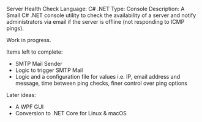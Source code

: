 Server Health Check
Language: C# .NET
Type: Console
Description: A Small C# .NET console utility to check the availability of a server and notify administrators via email if the server is offline (not responding to ICMP pings).

Work in progress.

Items left to complete:
- SMTP Mail Sender
- Logic to trigger SMTP Mail
- Logic and a configuration file for values i.e. IP, email address and message, time between ping checks, finer control over ping options


Later ideas:
- A WPF GUI
- Conversion to .NET Core for Linux & macOS